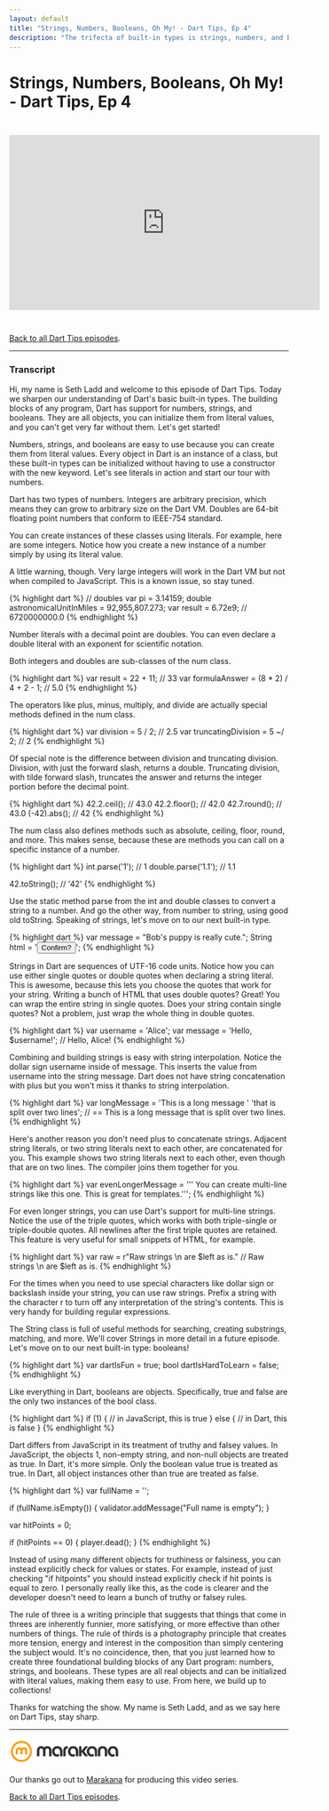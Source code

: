 ```yaml
---
layout: default
title: "Strings, Numbers, Booleans, Oh My! - Dart Tips, Ep 4"
description: "The trifecta of built-in types is strings, numbers, and booleans. Watch this episode to learn how to initialize them with literals, the difference between ints and doubles, and what is truthy and falsely in Dart."
---
```


# Strings, Numbers, Booleans, Oh My! - Dart Tips, Ep 4

<iframe style="margin: 25px 0 25px 0" width="560" height="315" src="http://www.youtube.com/embed/-LmD0hghGjo?list=PLndbWGuLoHeaPgfKYlwJvDDxCrRdDbga3" frameborder="0" allowfullscreen></iframe>

[Back to all Dart Tips episodes](/dart-tips/).

<hr>

### Transcript

Hi, my name is Seth Ladd and welcome to this episode of Dart Tips. Today we sharpen our understanding of Dart's basic built-in types. The building blocks of any program, Dart has support for numbers, strings, and booleans. They are all objects, you can initialize them from literal values, and you can't get very far without them. Let's get started!

Numbers, strings, and booleans are easy to use because you can create them from literal values. Every object in Dart is an instance of a class, but these built-in types can be initialized without having to use a constructor with the new keyword. Let's see literals in action and start our tour with numbers.

 Dart has two types of numbers. Integers are arbitrary precision, which means they can grow to arbitrary size on the Dart VM. Doubles are 64-bit floating point numbers that conform to IEEE-754 standard.

 You can create instances of these classes using literals. For example, here are some integers. Notice how you create a new instance of a number simply by using its literal value.

A little warning, though. Very large integers will work in the Dart VM but not when compiled to JavaScript. This is a known issue, so stay tuned.

{% highlight dart %}
// doubles
var pi = 3.14159;
double astronomicalUnitInMiles = 92,955,807.273;
var result = 6.72e9; // 6720000000.0
{% endhighlight %}

 Number literals with a decimal point are doubles. You can even declare a double literal with an exponent for scientific notation.

 Both integers and doubles are sub-classes of the num class.

{% highlight dart %}
var result = 22 + 11;  // 33
var formulaAnswer = (8 * 2) / 4 + 2 - 1;  // 5.0
{% endhighlight %}

 The operators like plus, minus, multiply, and divide are actually special methods defined in the num class.

{% highlight dart %}
var division = 5 / 2; // 2.5
var truncatingDivision = 5 ~/ 2; // 2
{% endhighlight %}

 Of special note is the difference between division and truncating division. Division, with just the forward slash, returns a double. Truncating division, with tilde forward slash, truncates the answer and returns the integer portion before the decimal point.

{% highlight dart %}
42.2.ceil(); // 43.0
42.2.floor(); // 42.0
42.7.round(); // 43.0
(-42).abs(); // 42
{% endhighlight %}

 The num class also defines methods such as absolute, ceiling, floor, round, and more. This makes sense, because these are methods you can call on a specific instance of a number.

{% highlight dart %}
int.parse('1'); // 1
double.parse('1.1'); // 1.1

42.toString(); // '42'
{% endhighlight %}

 Use the static method parse from the int and double classes to convert a string to a number. And go the other way, from number to string, using good old toString. Speaking of strings, let's move on to our next built-in type.

{% highlight dart %}
var message = "Bob's puppy is really cute.";
String html = '<button id="confirmation">Confirm?</button>';
{% endhighlight %}

 Strings in Dart are sequences of UTF-16 code units. Notice how you can use either single quotes or double quotes when declaring a string literal. This is awesome, because this lets you choose the quotes that work for your string. Writing a bunch of HTML that uses double quotes? Great! You can wrap the entire string in single quotes. Does your string contain single quotes? Not a problem, just wrap the whole thing in double quotes.

{% highlight dart %}
var username = 'Alice';
var message = 'Hello, $username!'; // Hello, Alice!
{% endhighlight %}

 Combining and building strings is easy with string interpolation. Notice the dollar sign username inside of message. This inserts the value from username into the string message. Dart does not have string concatenation with plus but you won't miss it thanks to string interpolation.

{% highlight dart %}
var longMessage = 'This is a long message '
                                'that is split over two lines';
// == This is a long message that is split over two lines.
{% endhighlight %}

 Here's another reason you don't need plus to concatenate strings. Adjacent string literals, or two string literals next to each other, are concatenated for you. This example shows two string literals next to each other, even though that are on two lines. The compiler joins them together for you.

{% highlight dart %}
var evenLongerMessage = '''
You can create
multi-line strings like this one.
This is great for templates.''';
{% endhighlight %}

 For even longer strings, you can use Dart's support for multi-line strings. Notice the use of the triple quotes, which works with both triple-single or triple-double quotes. All newlines after the first triple quotes are retained. This feature is very useful for small snippets of HTML, for example.

{% highlight dart %}
var raw = r"Raw strings \n are $left as is." // Raw strings \n are $left as is.
{% endhighlight %}

 For the times when you need to use special characters like dollar sign or backslash inside your string, you can use raw strings. Prefix a string with the character r to turn off any interpretation of the string's contents. This is very handy for building regular expressions.

The String class is full of useful methods for searching, creating substrings, matching, and more. We'll cover Strings in more detail in a future episode. Let's move on to our next built-in type: booleans!

{% highlight dart %}
var dartIsFun = true;
bool dartIsHardToLearn = false;
{% endhighlight %}

 Like everything in Dart, booleans are objects. Specifically, true and false are the only two instances of the bool class.

{% highlight dart %}
if (1) {
  // in JavaScript, this is true
} else {
  // in Dart, this is false
}
{% endhighlight %}

 Dart differs from JavaScript in its treatment of truthy and falsey values. In JavaScript, the objects 1, non-empty string, and non-null objects are treated as true. In Dart, it's more simple. Only the boolean value true is treated as true. In Dart, all object instances other than true are treated as false.

{% highlight dart %}
var fullName = '';

if (fullName.isEmpty()) {
  validator.addMessage("Full name is empty");
}

var hitPoints = 0;

if (hitPoints == 0) {
  player.dead();
}
{% endhighlight %}

 Instead of using many different objects for truthiness or falsiness, you can instead explicitly check for values or states. For example, instead of just checking "if hitpoints" you should instead explicitly check if hit points is equal to zero. I personally really like this, as the code is clearer and the developer doesn't need to learn a bunch of truthy or falsey rules.

The rule of three is a writing principle that suggests that things that come in threes are inherently funnier, more satisfying, or more effective than other numbers of things. The rule of thirds is a photography principle that creates more tension, energy and interest in the composition than simply centering the subject would. It's no coincidence, then, that you just learned how to create three foundational building blocks of any Dart program: numbers, strings, and booleans. These types are all real objects and can be initialized with literal values, making them easy to use. From here, we build up to collections!

Thanks for watching the show. My name is Seth Ladd, and as we say here on Dart Tips, stay sharp.

<hr>

<a href="http://marakana.com"><img src="imgs/marakana-logo.png" alt="Marakana Logo"></a>

Our thanks go out to [Marakana](http://www.marakana.com) for producing this
video series.

[Back to all Dart Tips episodes](/dart-tips/).